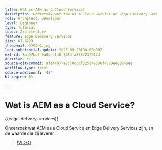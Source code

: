 ```yaml
---
title: Wat is AEM as a Cloud Service?
description: Onderzoek wat AEM as a Cloud Service en Edge Delivery Services zijn, en de waarde die zij leveren.
role: Architect, Developer
level: Beginner
type: Tutorial
topic: Architecture
feature: Edge Delivery Services
jira: KT-6923
thumbnail: 330546.jpg
last-substantial-update: 2023-09-26T00:00:00Z
exl-id: 8aa97bdf-6a0b-4140-8183-a8f77212992d
duration: 411
source-git-commit: 9fef4b77a2c70c8cf525d42686f4120e481945ee
workflow-type: tm+mt
source-wordcount: '48'
ht-degree: 0%

---
```


# Wat is AEM as a Cloud Service?

{{edge-delivery-services}}

Onderzoek wat AEM as a Cloud Service en Edge Delivery Services zijn, en de waarde die zij leveren.

>[!VIDEO](https://video.tv.adobe.com/v/330546?quality=12&learn=on)
